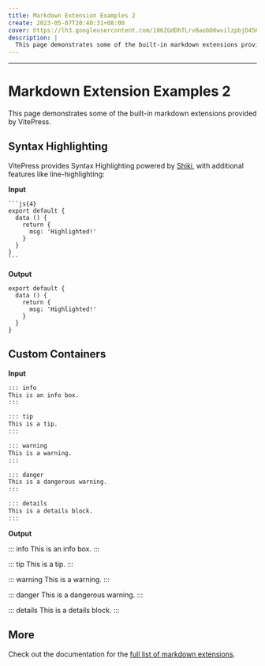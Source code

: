 ```yaml
---
title: Markdown Extension Examples 2
create: 2023-05-07T20:40:31+08:00
cover: https://lh3.googleusercontent.com/186ZGdDhTLrvBaobO6wvilzpbjD45K7I9ifjwvk9Qt2HetzkWX0W5BN3Vi0tMYKDQPa11rbghe1m1syRvVbZhkZDajHhxQNc9B_pcCBrVVGvMEOZc-k=w2400-rj
description: |
  This page demonstrates some of the built-in markdown extensions provided by VitePress.
---
```

---

# Markdown Extension Examples 2

This page demonstrates some of the built-in markdown extensions provided by VitePress.

## Syntax Highlighting

VitePress provides Syntax Highlighting powered by [Shiki](https://github.com/shikijs/shiki), with additional features like line-highlighting:

**Input**

````
```js{4}
export default {
  data () {
    return {
      msg: 'Highlighted!'
    }
  }
}
```
````

**Output**

```js{4}
export default {
  data () {
    return {
      msg: 'Highlighted!'
    }
  }
}
```

## Custom Containers

**Input**

```md
::: info
This is an info box.
:::

::: tip
This is a tip.
:::

::: warning
This is a warning.
:::

::: danger
This is a dangerous warning.
:::

::: details
This is a details block.
:::
```

**Output**

::: info
This is an info box.
:::

::: tip
This is a tip.
:::

::: warning
This is a warning.
:::

::: danger
This is a dangerous warning.
:::

::: details
This is a details block.
:::

## More

Check out the documentation for the [full list of markdown extensions](https://vitepress.dev/guide/markdown).
